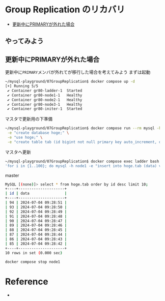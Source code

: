 # Group Replication のリカバリ <!-- omit in toc -->
- [更新中にPRIMARYが外れた場合](#更新中にprimaryが外れた場合)


## やってみよう <!-- omit in toc -->

## 更新中にPRIMARYが外れた場合
更新中に`PRIMARY`メンバが外れてが移行した場合を考えてみよう
まずは起動  
```sh
~/mysql-playground/07GroupReplication$ docker compose up -d
[+] Running 5/5
 ✔ Container gr80-ladder-1  Started                                                            0.5s 
 ✔ Container gr80-node1-1   Healthy                                                            6.8s 
 ✔ Container gr80-node2-1   Healthy                                                           21.8s 
 ✔ Container gr80-node3-1   Healthy                                                           21.3s 
 ✔ Container gr80-initer-1  Started                                                           22.0s
```

マスタで更新用の下準備
```sh
~/mysql-playground/07GroupReplication$ docker compose run --rm mysql -h node1 \
 -e "create database hoge;" \
 -e "use hoge;" \
 -e "create table tab (id bigint not null primary key auto_increment, data datetime );"
```

マスタへ更新
```sh
~/mysql-playground/07GroupReplication$ docker compose exec ladder bash -c \
'for i in {1..100}; do mysql -h node1 -e "insert into hoge.tab (data) values (now())"; sleep 1; done'
```

master
```sh
MySQL [(none)]> select * from hoge.tab order by id desc limit 10;
+----+---------------------+
| id | data                |
+----+---------------------+
| 94 | 2024-07-04 09:28:51 |
| 93 | 2024-07-04 09:28:50 |
| 92 | 2024-07-04 09:28:49 |
| 91 | 2024-07-04 09:28:48 |
| 90 | 2024-07-04 09:28:47 |
| 89 | 2024-07-04 09:28:46 |
| 88 | 2024-07-04 09:28:45 |
| 87 | 2024-07-04 09:28:44 |
| 86 | 2024-07-04 09:28:43 |
| 85 | 2024-07-04 09:28:42 |
+----+---------------------+
10 rows in set (0.000 sec)

```

```sh
docker compose stop node1
```



# Reference <!-- omit in toc -->
* 